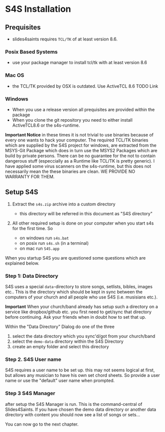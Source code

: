 # S4S Installation

## Prequisites

- slides4saints requires `TCL/TK` of at least version 8.6.

### Posix Based Systems
- use your package manager to install tcl/tk with at least version 8.6

### Mac OS
- the TCL/TK provided by OSX is outdated. Use ActiveTCL 8.6 TODO Link 

### Windows
- When you use a release version all prequisites are provided within the package
- When you clone the git repository you need to either install ActiveTCL8.6 or the s4s-runtime.

**Important Notice** in these times it is not trivial to use binaries because of every one wants to hack your computer. The required TCL/TK binaries which are supplied by the S4S project for windows, are extracted from the MSYS-Git Package which does in turn use the MSYS2 Packages which are build by private persons. There can be no guarantee for the not to contain dangerous stuff (especcially as a Runtime like TCL/TK is pretty generic). I have applied some virus scanners on the s4s-runtime, but this does not necessarily mean the these binaries are clean. WE PROVIDE NO WARRANTY FOR THEM.

## Setup S4S

1. Extract the `s4s.zip` archive into a custom directory

    * this directory will be referred in this document as "S4S directory"

2. All other required setup is done on your computer when you start s4s for the first time. So

    * on windows run `s4s.bat`
    * on posix run `s4s.sh` (in a terminal)
    * on mac run `S4S.app`

When you startup S4S you are questioned some questions which are explained below.

### Step 1: Data Directory

S4S uses a special `data`-directory to store songs, setlists, bibles, images etc..
This is the directory which should be kept in sync between the computers of your church and all people who use S4S (i.e. musisians etc.).

**Important** When your church/band already has setup such a directory on a service like dropbox/github etc. you first need to get/sync that directory before continuing. Ask your friends when in doubt how to set that up.

Within the "Data Directory" Dialog do one of the three
1. select the data directory which you sync'd/got from your church/band
2. select the `demo-data` directory within the S4S Directory
3. create an empty folder and select this directory

### Step 2. S4S User name

S4S requires a user name to be set up. this may not seems logical at first, but allows any musician to have his own set chord sheets. So provide a user name or use the "default" user name when prompted.

### Step 3 S4S Manager

after setup the S4S Manager is run. This is the command-central of Slides4Saints. If you have chosen the demo data directory or another data directory with content you should now see a list of songs or sets...

You can now go to the next chapter.
